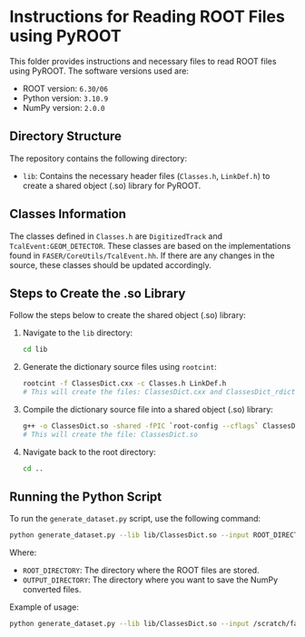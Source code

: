 # Instructions for Reading ROOT Files using PyROOT

This folder provides instructions and necessary files to read ROOT files using PyROOT. The software versions used are:

- ROOT version: `6.30/06`
- Python version: `3.10.9`
- NumPy version: `2.0.0`

## Directory Structure

The repository contains the following directory:

- `lib`: Contains the necessary header files (`Classes.h`, `LinkDef.h`) to create a shared object (.so) library for PyROOT.

## Classes Information

The classes defined in `Classes.h` are `DigitizedTrack` and `TcalEvent:GEOM_DETECTOR`. These classes are based on the implementations found in `FASER/CoreUtils/TcalEvent.hh`. If there are any changes in the source, these classes should be updated accordingly.

## Steps to Create the .so Library

Follow the steps below to create the shared object (.so) library:

1. Navigate to the `lib` directory:

    ```bash
    cd lib
    ```

2. Generate the dictionary source files using `rootcint`:

    ```bash
    rootcint -f ClassesDict.cxx -c Classes.h LinkDef.h
    # This will create the files: ClassesDict.cxx and ClassesDict_rdict.pcm
    ```

3. Compile the dictionary source file into a shared object (.so) library:

    ```bash
    g++ -o ClassesDict.so -shared -fPIC `root-config --cflags` ClassesDict.cxx `root-config --libs`
    # This will create the file: ClassesDict.so
    ```

4. Navigate back to the root directory:

    ```bash
    cd ..
    ```

## Running the Python Script

To run the `generate_dataset.py` script, use the following command:

```bash
python generate_dataset.py --lib lib/ClassesDict.so --input ROOT_DIRECTORY --output OUTPUT_DIRECTORY
```

Where:

- `ROOT_DIRECTORY`: The directory where the ROOT files are stored.
- `OUTPUT_DIRECTORY`: The directory where you want to save the NumPy converted files.

Example of usage:

```bash
python generate_dataset.py --lib lib/ClassesDict.so --input /scratch/faser/FASERCALDATA_v2.0 --output /scratch/salonso/faser/np_events
```

